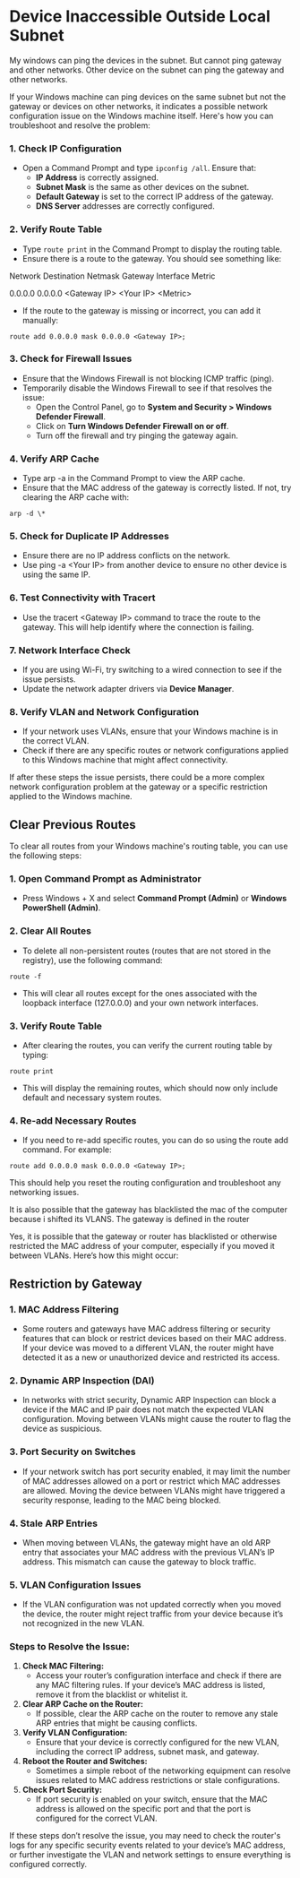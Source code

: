 # Device Inaccessible Outside Local Subnet

My windows can ping the devices in the subnet. But cannot ping gateway and other networks. Other device on the subnet can ping the gateway and other networks.

If your Windows machine can ping devices on the same subnet but not the gateway or devices on other networks, it indicates a possible network configuration issue on the Windows machine itself. Here's how you can troubleshoot and resolve the problem:

### 1\. ****Check IP Configuration****

- Open a Command Prompt and type ``ipconfig /all``. Ensure that:
  - **IP Address** is correctly assigned.
  - **Subnet Mask** is the same as other devices on the subnet.
  - **Default Gateway** is set to the correct IP address of the gateway.
  - **DNS Server** addresses are correctly configured.

### 2\. ****Verify Route Table****

- Type ``route print`` in the Command Prompt to display the routing table.
- Ensure there is a route to the gateway. You should see something like:

Network Destination Netmask Gateway Interface Metric

0.0.0.0 0.0.0.0 &lt;Gateway IP&gt; &lt;Your IP&gt; &lt;Metric&gt;

- If the route to the gateway is missing or incorrect, you can add it manually:

```
route add 0.0.0.0 mask 0.0.0.0 <Gateway IP>;
```

### 3\. ****Check for Firewall Issues****

- Ensure that the Windows Firewall is not blocking ICMP traffic (ping).
- Temporarily disable the Windows Firewall to see if that resolves the issue:
  - Open the Control Panel, go to **System and Security > Windows Defender Firewall**.
  - Click on **Turn Windows Defender Firewall on or off**.
  - Turn off the firewall and try pinging the gateway again.

### 4\. ****Verify ARP Cache****

- Type arp -a in the Command Prompt to view the ARP cache.
- Ensure that the MAC address of the gateway is correctly listed. If not, try clearing the ARP cache with:
```
arp -d \*
```
### 5\. ****Check for Duplicate IP Addresses****

- Ensure there are no IP address conflicts on the network.
- Use ping -a &lt;Your IP&gt; from another device to ensure no other device is using the same IP.

### 6\. ****Test Connectivity with Tracert****

- Use the tracert &lt;Gateway IP&gt; command to trace the route to the gateway. This will help identify where the connection is failing.

### 7\. ****Network Interface Check****

- If you are using Wi-Fi, try switching to a wired connection to see if the issue persists.
- Update the network adapter drivers via **Device Manager**.

### 8\. ****Verify VLAN and Network Configuration****

- If your network uses VLANs, ensure that your Windows machine is in the correct VLAN.
- Check if there are any specific routes or network configurations applied to this Windows machine that might affect connectivity.

If after these steps the issue persists, there could be a more complex network configuration problem at the gateway or a specific restriction applied to the Windows machine.

## Clear Previous Routes
To clear all routes from your Windows machine's routing table, you can use the following steps:

### 1\. ****Open Command Prompt as Administrator****

- Press Windows + X and select **Command Prompt (Admin)** or **Windows PowerShell (Admin)**.

### 2\. ****Clear All Routes****

- To delete all non-persistent routes (routes that are not stored in the registry), use the following command:
```
route -f
```
- This will clear all routes except for the ones associated with the loopback interface (127.0.0.0) and your own network interfaces.

### 3\. ****Verify Route Table****

- After clearing the routes, you can verify the current routing table by typing:
```
route print
```
- This will display the remaining routes, which should now only include default and necessary system routes.

### 4\. ****Re-add Necessary Routes****

- If you need to re-add specific routes, you can do so using the route add command. For example:
```
route add 0.0.0.0 mask 0.0.0.0 <Gateway IP>;
```
This should help you reset the routing configuration and troubleshoot any networking issues.

It is also possible that the gateway has blacklisted the mac of the computer because i shifted its VLANS. The gateway is defined in the router

Yes, it is possible that the gateway or router has blacklisted or otherwise restricted the MAC address of your computer, especially if you moved it between VLANs. Here’s how this might occur:

## Restriction by Gateway
### 1\. ****MAC Address Filtering****

- Some routers and gateways have MAC address filtering or security features that can block or restrict devices based on their MAC address. If your device was moved to a different VLAN, the router might have detected it as a new or unauthorized device and restricted its access.

### 2\. ****Dynamic ARP Inspection (DAI)****

- In networks with strict security, Dynamic ARP Inspection can block a device if the MAC and IP pair does not match the expected VLAN configuration. Moving between VLANs might cause the router to flag the device as suspicious.

### 3\. ****Port Security on Switches****

- If your network switch has port security enabled, it may limit the number of MAC addresses allowed on a port or restrict which MAC addresses are allowed. Moving the device between VLANs might have triggered a security response, leading to the MAC being blocked.

### 4\. ****Stale ARP Entries****

- When moving between VLANs, the gateway might have an old ARP entry that associates your MAC address with the previous VLAN’s IP address. This mismatch can cause the gateway to block traffic.

### 5\. ****VLAN Configuration Issues****

- If the VLAN configuration was not updated correctly when you moved the device, the router might reject traffic from your device because it’s not recognized in the new VLAN.

### ****Steps to Resolve the Issue:****

1. **Check MAC Filtering:**
    - Access your router’s configuration interface and check if there are any MAC filtering rules. If your device’s MAC address is listed, remove it from the blacklist or whitelist it.
2. **Clear ARP Cache on the Router:**
    - If possible, clear the ARP cache on the router to remove any stale ARP entries that might be causing conflicts.
3. **Verify VLAN Configuration:**
    - Ensure that your device is correctly configured for the new VLAN, including the correct IP address, subnet mask, and gateway.
4. **Reboot the Router and Switches:**
    - Sometimes a simple reboot of the networking equipment can resolve issues related to MAC address restrictions or stale configurations.
5. **Check Port Security:**
    - If port security is enabled on your switch, ensure that the MAC address is allowed on the specific port and that the port is configured for the correct VLAN.

If these steps don’t resolve the issue, you may need to check the router's logs for any specific security events related to your device’s MAC address, or further investigate the VLAN and network settings to ensure everything is configured correctly.
